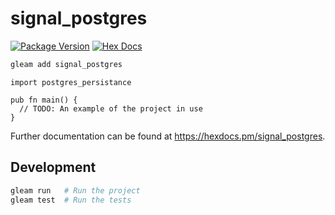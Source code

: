 # signal_postgres

[![Package Version](https://img.shields.io/hexpm/v/postgres_persistance)](https://hex.pm/packages/signal_postgres)
[![Hex Docs](https://img.shields.io/badge/hex-docs-ffaff3)](https://hexdocs.pm/signal_postgres/)

```sh
gleam add signal_postgres
```

```gleam
import postgres_persistance

pub fn main() {
  // TODO: An example of the project in use
}
```

Further documentation can be found at <https://hexdocs.pm/signal_postgres>.

## Development

```sh
gleam run   # Run the project
gleam test  # Run the tests
```
